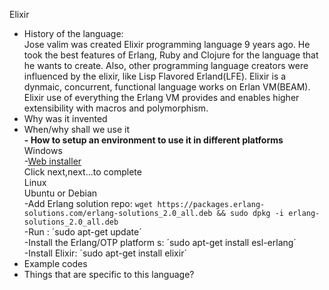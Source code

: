 Elixir

- History of the language:    
Jose valim was created Elixir programming language 9 years ago. He took the best features of Erlang, Ruby and Clojure for the language that he wants to create. Also, other programming language creators were influenced by the elixir, like Lisp Flavored Erland(LFE). Elixir is a dynmaic, concurrent, functional language works on Erlan VM(BEAM). Elixir use of everything the Erlang VM provides and enables higher extensibility with macros and polymorphism.
- Why was it invented
- When/why shall we use it  
**- How to setup an environment to use it in different platforms**    
Windows  
-[Web installer](https://repo.hex.pm/elixir-websetup.exe)  
Click next,next...to complete  
Linux  
Ubuntu or Debian  
-Add Erlang solution repo: `wget https://packages.erlang-solutions.com/erlang-solutions_2.0_all.deb && sudo dpkg -i erlang-solutions_2.0_all.deb`     
-Run : ´sudo apt-get update´     
-Install the Erlang/OTP platform s: ´sudo apt-get install esl-erlang´  
-Install Elixir: ´sudo apt-get install elixir´  
- Example codes
- Things that are specific to this language?
